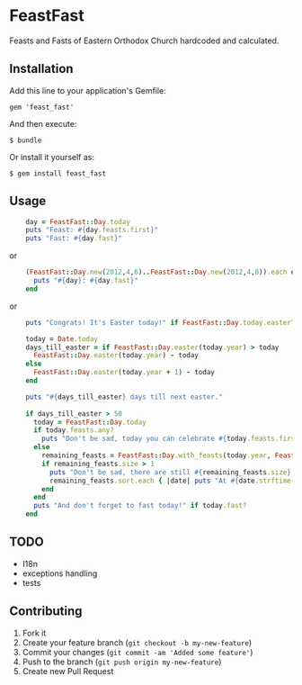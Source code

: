 # FeastFast

Feasts and Fasts of Eastern Orthodox Church hardcoded and calculated.

## Installation

Add this line to your application's Gemfile:

    gem 'feast_fast'

And then execute:

    $ bundle

Or install it yourself as:

    $ gem install feast_fast

## Usage

``` ruby
    day = FeastFast::Day.today
    puts "Feast: #{day.feasts.first}"
    puts "Fast: #{day.fast}"
```
or 

``` ruby
    (FeastFast::Day.new(2012,4,6)..FeastFast::Day.new(2012,4,8)).each do |day|
      puts "#{day}: #{day.fast}"
    end
```
or

``` ruby
    puts "Congrats! It's Easter today!" if FeastFast::Day.today.easter?

    today = Date.today
    days_till_easter = if FeastFast::Day.easter(today.year) > today
      FeastFast::Day.easter(today.year) - today
    else
      FeastFast::Day.easter(today.year + 1) - today
    end

    puts "#{days_till_easter} days till next easter."
    
    if days_till_easter > 50
      today = FeastFast::Day.today
      if today.feasts.any?
        puts "Don't be sad, today you can celebrate #{today.feasts.first}"
      else
        remaining_feasts = FeastFast::Day.with_feasts(today.year, FeastFast::Feast::STATUS::TWELVE).select{ |feast_day| feast_day > today }
        if remaining_feasts.size > 1
          puts "Don't be sad, there are still #{remaining_feasts.size} Great Feasts in this year:"
          remaining_feasts.sort.each { |date| puts "At #{date.strftime('%d %b')}: #{date.feasts.first}" }
        end
      end
      puts "And don't forget to fast today!" if today.fast?
    end
```

## TODO

- I18n
- exceptions handling
- tests

## Contributing

1. Fork it
2. Create your feature branch (`git checkout -b my-new-feature`)
3. Commit your changes (`git commit -am 'Added some feature'`)
4. Push to the branch (`git push origin my-new-feature`)
5. Create new Pull Request